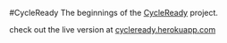 #CycleReady
The beginnings of the [CycleReady](http://www.cycleready.com) project.

check out the live version at [cycleready.herokuapp.com](https://cycleready.herokuapp.com)
